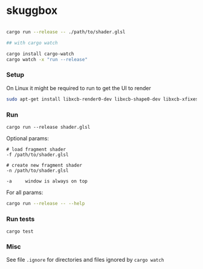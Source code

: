 # skuggbox

```bash

cargo run --release -- ./path/to/shader.glsl

## with cargo watch

cargo install cargo-watch
cargo watch -x "run --release"

```

### Setup

On Linux it might be required to run to get the UI to render

```bash
sudo apt-get install libxcb-render0-dev libxcb-shape0-dev libxcb-xfixes0-dev libspeechd-dev libxkbcommon-dev libssl-dev
```

### Run

`cargo run --release shader.glsl`

Optional params:

```text
# load fragment shader
-f /path/to/shader.glsl

# create new fragment shader
-n /path/to/shader.glsl

-a     window is always on top
```

For all params:

```bash
cargo run --release -- --help
```

### Run tests

`cargo test`

### Misc
See file `.ignore` for directories and files ignored by `cargo watch`
